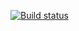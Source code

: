 [![Build status](https://ci.appveyor.com/api/projects/status/4u2171f3xux8xiw4?svg=true)](https://ci.appveyor.com/project/holyotter/aqahw2-3-1)